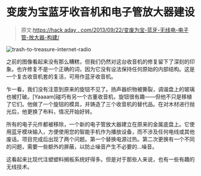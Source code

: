 # 变废为宝蓝牙收音机和电子管放大器建设

> 原文:[https://hack aday . com/2013/09/22/变废为宝-蓝牙-无线电-电子管-放大器-构建/](https://hackaday.com/2013/09/22/trash-to-treasure-bluetooth-radio-and-tube-amp-build/)

![trash-to-treasure-internet-radio](../Images/dbd638290c9cfeb6d10f64fd51fe01a8.png)

之前的图像看起来没有那么糟糕，但我们仍然对这台收音机的修复留下了深刻的印象。也许修复不是一个正确的词，因为它没有设法保持任何原始的内部结构。这是一个复古收音机套的复活，可用作蓝牙收音机。

乍一看，我们没有注意到原来的旋钮不见了。扬声器织物被撕裂，调谐盘上的玻璃也被打破。[Yaaaam]碰巧有另一个古董收音机，旋钮很有趣——但他不只是移植了它们。他做了一个旋钮的模具，并铸造了三个收音机的替代品。在对木材进行抛光后，他更换了布料，情况开始好转。

所有的电子元件都被移除，一个新的电子管放大器建立在原来的金属底盘上。它使用蓝牙模块输入，方便使用您的智能手机作为播放设备，而不涉及任何电线或其他废话。项目完成后出现了两个问题。第一个替换电源过热。第二次更换有一个不同的问题，需要一些额外的屏蔽，以防止噪音产生不必要的…噪音。

这看起来比现代注塑塑料搁板系统好得多。但是对于那些人来说，也有一些有趣的无线技术。